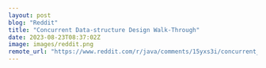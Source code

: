 ```yaml
---
layout: post
blog: "Reddit"
title: "Concurrent Data-structure Design Walk-Through"
date: 2023-08-23T08:37:02Z
image: images/reddit.png
remote_url: "https://www.reddit.com/r/java/comments/15yxs3i/concurrent_datastructure_design_walkthrough/"
---
```

